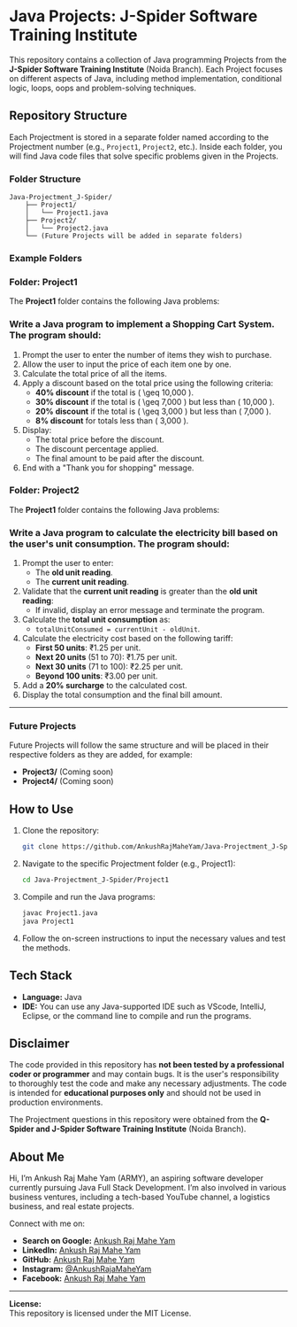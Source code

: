 # Java Projects: J-Spider Software Training Institute

This repository contains a collection of Java programming Projects from the **J-Spider Software Training Institute** (Noida Branch). Each Project focuses on different aspects of Java, including method implementation, conditional logic, loops, oops and problem-solving techniques.

## Repository Structure

Each Projectment is stored in a separate folder named according to the Projectment number (e.g., `Project1`, `Project2`, etc.). Inside each folder, you will find Java code files that solve specific problems given in the Projects.

### Folder Structure

```
Java-Projectment_J-Spider/
    ├── Project1/
    │   └── Project1.java
    ├── Project2/
    │   └── Project2.java
    └── (Future Projects will be added in separate folders)
```

### Example Folders

### Folder: Project1

The **Project1** folder contains the following Java problems:
### Write a Java program to implement a **Shopping Cart System**. The program should:

1. Prompt the user to enter the number of items they wish to purchase.
2. Allow the user to input the price of each item one by one.
3. Calculate the total price of all the items.
4. Apply a discount based on the total price using the following criteria:
   - **40% discount** if the total is \( \geq 10,000 \).
   - **30% discount** if the total is \( \geq 7,000 \) but less than \( 10,000 \).
   - **20% discount** if the total is \( \geq 3,000 \) but less than \( 7,000 \).
   - **8% discount** for totals less than \( 3,000 \).
5. Display:
   - The total price before the discount.
   - The discount percentage applied.
   - The final amount to be paid after the discount.
6. End with a "Thank you for shopping" message.


### Folder: Project2
The **Project1** folder contains the following Java problems:
### Write a Java program to calculate the **electricity bill** based on the user's unit consumption. The program should:

1. Prompt the user to enter:
   - The **old unit reading**.
   - The **current unit reading**.
2. Validate that the **current unit reading** is greater than the **old unit reading**:
   - If invalid, display an error message and terminate the program.
3. Calculate the **total unit consumption** as:
   - `totalUnitConsumed = currentUnit - oldUnit`.
4. Calculate the electricity cost based on the following tariff:
   - **First 50 units**: ₹1.25 per unit.
   - **Next 20 units** (51 to 70): ₹1.75 per unit.
   - **Next 30 units** (71 to 100): ₹2.25 per unit.
   - **Beyond 100 units**: ₹3.00 per unit.
5. Add a **20% surcharge** to the calculated cost.
6. Display the total consumption and the final bill amount.



---


### Future Projects

Future Projects will follow the same structure and will be placed in their respective folders as they are added, for example:

- **Project3/** (Coming soon)
- **Project4/** (Coming soon)

## How to Use

1. Clone the repository:
   ```bash
   git clone https://github.com/AnkushRajMaheYam/Java-Projectment_J-Spider.git
   ```

2. Navigate to the specific Projectment folder (e.g., Project1):
   ```bash
   cd Java-Projectment_J-Spider/Project1
   ```

3. Compile and run the Java programs:
   ```bash
   javac Project1.java
   java Project1
   ```

4. Follow the on-screen instructions to input the necessary values and test the methods.

## Tech Stack

- **Language:** Java
- **IDE:** You can use any Java-supported IDE such as VScode, IntelliJ, Eclipse, or the command line to compile and run the programs.

## Disclaimer

The code provided in this repository has **not been tested by a professional coder or programmer** and may contain bugs. It is the user's responsibility to thoroughly test the code and make any necessary adjustments. The code is intended for **educational purposes only** and should not be used in production environments.

The Projectment questions in this repository were obtained from the **Q-Spider and J-Spider Software Training Institute** (Noida Branch).

## About Me

Hi, I’m Ankush Raj Mahe Yam (ARMY), an aspiring software developer currently pursuing Java Full Stack Development. I’m also involved in various business ventures, including a tech-based YouTube channel, a logistics business, and real estate projects.

Connect with me on:
- **Search on Google:** [Ankush Raj Mahe Yam](https://www.google.com/search?q=ankush+raj+mahe+yam)
- **LinkedIn:** [Ankush Raj Mahe Yam](https://linkedin.com/in/AnkushRajMaheYam)
- **GitHub:** [Ankush Raj Mahe Yam](https://github.com/AnkushRajMaheYam)
- **Instagram:** [@AnkushRajaMaheYam](https://instagram.com/AnkushRajaMaheYam)
- **Facebook:** [Ankush Raj Mahe Yam](https://facebook.com/AnkushRajMaheYam)

---

**License:**  
This repository is licensed under the MIT License.

